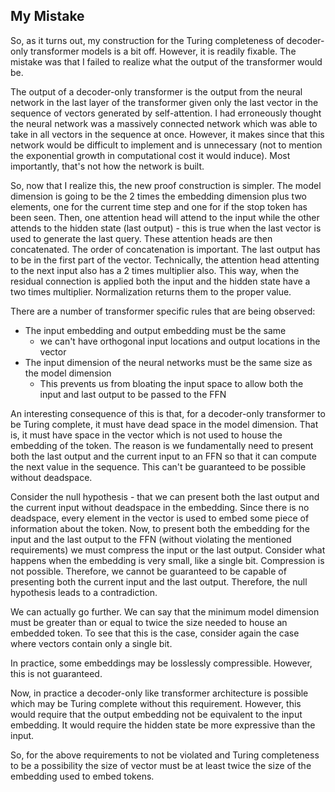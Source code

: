 ## My Mistake

So, as it turns out, my construction for the Turing completeness of decoder-only transformer models is a bit off. However, it is readily fixable. The mistake was that I failed to realize what the output of the transformer would be. 

The output of a decoder-only transformer is the output from the neural network in the last layer of the transformer given only the last vector in the sequence of vectors generated by self-attention. I had erroneously thought the neural network was a massively connected network which was able to take in all vectors in the sequence at once. However, it makes since that this network would be difficult to implement and is unnecessary (not to mention the exponential growth in computational cost it would induce). Most importantly, that's not how the network is built. 

So, now that I realize this, the new proof construction is simpler. The model dimension is going to be the 2 times the embedding dimension plus two elements, one for the current time step and one for if the stop token has been seen. Then, one attention head will attend to the input while the other attends to the hidden state (last output) - this is true when the last vector is used to generate the last query. These attention heads are then concatenated. The order of concatenation is important. The last output has to be in the first part of the vector. Technically, the attention head attenting to the next input also has a 2 times multiplier also. This way, when the residual connection is applied both the input and the hidden state have a two times multiplier. Normalization returns them to the proper value. 


There are a number of transformer specific rules that are being observed:

- The input embedding and output embedding must be the same 
  - we can't have orthogonal input locations and output locations in the vector
- The input dimension of the neural networks must be the same size as the model dimension
  - This prevents us from bloating the input space to allow both the input and last output to be passed to the FFN
  
An interesting consequence of this is that, for a decoder-only transformer to be Turing complete, it must have dead space in the model dimension. That is, it must have space in the vector which is not used to house the embedding of the token. The reason is we fundamentally need to present both the last output and the current input to an FFN so that it can compute the next value in the sequence. This can't be guaranteed to be possible without deadspace.  

Consider the null hypothesis - that we can present both the last output and the current input without deadspace in the embedding. Since there is no deadspace, every element in the vector is used to embed some piece of information about the token. Now, to present both the embedding for the input and the last output to the FFN (without violating the mentioned requirements) we must compress the input or the last output. Consider what happens when the embedding is very small, like a single bit. Compression is not possible. Therefore, we cannot be guaranteed to be capable of presenting both the current input and the last output. Therefore, the null hypothesis leads to a contradiction. 

We can actually go further. We can say that the minimum model dimension must be greater than or equal to twice the size needed to house an embedded token. To see that this is the case, consider again the case where vectors contain only a single bit. 

In practice, some embeddings may be losslessly compressible. However, this is not guaranteed. 

Now, in practice a decoder-only like transformer architecture is possible which may be Turing complete without this requirement. However, this would require that the output embedding not be equivalent to the input embedding. It would require the hidden state be more expressive than the input. 

So, for the above requirements to not be violated and Turing completeness to be a possibility the size of vector must be at least twice the size of the embedding used to embed tokens. 

